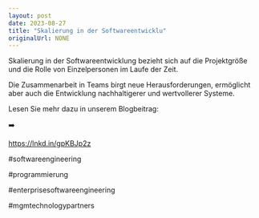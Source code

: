 ```yaml
---
layout: post
date: 2023-08-27
title: "Skalierung in der Softwareentwicklu"
originalUrl: NONE
---
```


Skalierung in der Softwareentwicklung bezieht sich auf die Projektgröße und die Rolle von Einzelpersonen im Laufe der Zeit.

Die Zusammenarbeit in Teams birgt neue Herausforderungen, ermöglicht aber auch die Entwicklung nachhaltigerer und wertvollerer Systeme.

Lesen Sie mehr dazu in unserem Blogbeitrag:

➡️

https://lnkd.in/gpKBJp2z

#softwareengineering

#programmierung

#enterprisesoftwareengineering

#mgmtechnologypartners